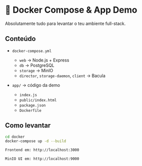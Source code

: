 # 🐳 Docker Compose & App Demo

Absolutamente tudo para levantar o teu ambiente full-stack.

## Conteúdo

- `docker-compose.yml`  
  - `web` → Node.js + Express  
  - `db`  → PostgreSQL  
  - `storage` → MinIO  
  - `director`, `storage-daemon`, `client` → Bacula

- `app/` → código da demo
  - `index.js`  
  - `public/index.html`  
  - `package.json`  
  - `Dockerfile`

## Como levantar

```bash
cd docker
docker-compose up -d --build

Frontend em: http://localhost:3000

MinIO UI em: http://localhost:9000